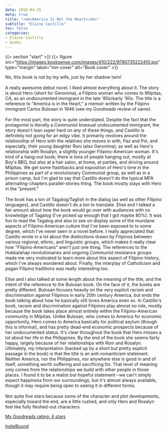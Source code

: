 ```yaml
---
date: 2018-04-25
meta: true
title: "<em>America Is Not the Heart</em>"
subtitle: "Elaine Castillo"
toc: false
categories:
- Elaine Castillo
- books
---
```


{{< section "start" >}}
{{< figure src="https://images.booksense.com/images/410/222/9780735222410.jpg" type="margin" label="mn-cover" alt="Book cover" >}}

No, this book is not by my wife, just by her shadow twin!<br /><br />A really awesome debut novel. I liked almost everything about it. The story is about Hero (short for Geronima), a Filipino woman who comes to Milpitas, CA, as an undocumented immigrant in the late '80s/early '90s. The title is a reference to "America is in the Heart," a memoir written by the Filipino immigrant Carlos Bulosan in 1946 (see my Goodreads review of same). <br /><br />For the most part, the story is quite understated. Despite the fact that the protagonist is literally a Communist bisexual undocumented immigrant, the story doesn't lean super hard on any of these things, and Castillo is definitely not going for an edgy vibe. It primarily revolves around the relationship of Hero with the relatives she moves in with, Paz and Pol, and especially, their young daughter Roni (also Geronima); as well as Hero's relationship with Rosalyn, a slightly younger Filipino-American woman. It's kind of a hang-out book; there is tons of people hanging out, mostly at Boy's BBQ, but also at a hair salon, at home, at parties, and driving around Milpitas. We get some flashbacks and exposition of Hero's time in the Philippines as part of a revolutionary Communist group, as well as in a prison camp, but I'm glad to say that Castillo doesn't do the typical MFA alternating-chapters parallel-stories thing. The book mostly stays with Hero in the "present."<br /><br />The book has a ton of Tagalog/Taglish in the dialog (as well as other Filipino languages), and Castillo doesn't do a ton to translate. Elise and I talked a fair amount about how the book would go over with audiences with no knowledge of Tagalog (I've picked up enough that I got maybe 80%). It was fun to read the Tagalog and also to see on display some of the mundane aspects of Filipino-American culture that I've been exposed to to some degree, which I've never seen in a novel before. I really appreciated that Castillo wrote in a lot about the distinctions drawn by Filipinos between various regional, ethnic, and linguistic groups, which makes it really clear how "Filipino-Americans" aren't just one thing. The references to the Hukbalahap revolutionaries and ongoing Communist resistance groups made me very motivated to learn more about this aspect of Filipino history, which I've always wondered about. Finally, the interplay of Catholicism and pagan Filipino traditions was really interesting too.<br /><br />Elise and I also talked at some length about the meaning of the title, and the intent of the reference to the Bulosan book. On the face of it, the books are pretty different. Bulosan focuses heavily on the very explicit racism and discrimination against Filipinos in early 20th century America, but ends the book talking about how he basically still loves America even so. In Castillo's book, racism and discrimination against Filipinos play almost no role, mostly because the book takes place almost entirely within the Filipino-American community in Milpitas. Unlike Bulosan, who comes to America for economic opportunity, Hero comes to America basically for political asylum (though this is informal), and has pretty dead-end economic prospects because of her undocumented status. It's clear throughout the book that Hero misses a lot about her life in the Philippines. By the end of the book she seems fairly happy, largely because of her relationships with Roni and Rosalyn. Ultimately, my interpretation (backed up by a short but pretty explicit passage in the book) is that the title is an anti-romanticism statement. Neither America, nor the Philippines, nor anywhere else is good in and of itself, something worth suffering and sacrificing for. That level of meaning only comes from the relationships we build with other people in those places. I found it to be a realist but hopeful statement--we can't simply expect happiness from our surroundings, but it's almost always available, though it may require being open to seeing it in different forms.<br /><br />Not quite five stars because some of the character and plot developments, especially toward the end, are a little rushed, and only Hero and Rosalyn feel like fully fleshed-out characters.

[My Goodreads rating: 4 stars](https://www.goodreads.com/review/show/2368530062)  

[IndieBound](https://www.indiebound.org/book/9780735222410)
